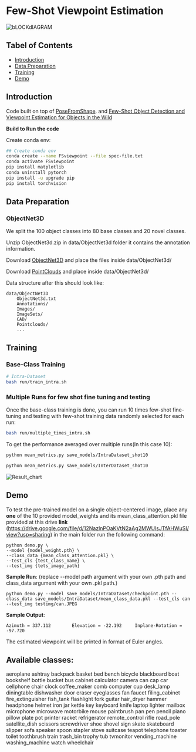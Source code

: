 # Few-Shot Viewpoint Estimation

![bLOCKdIAGRAM](https://user-images.githubusercontent.com/94464164/162575914-7f65b96c-a479-4194-b6ae-24eecf96bb39.jpg)



## Tabel of Contents
* [Introduction](https://github.com/YoungXIAO13/FewShotViewpoint#installation)
* [Data Preparation](https://github.com/YoungXIAO13/FewShotViewpoint#data-preparation)
* [Training](https://github.com/YoungXIAO13/FewShotViewpoint#getting-started)
* [Demo](https://github.com/YoungXIAO13/FewShotViewpoint#demo)


## Introduction

Code built on top of [PoseFromShape](https://github.com/YoungXIAO13/PoseFromShape).
and [Few-Shot Object Detection and Viewpoint Estimation for Objects in the Wild](http://imagine.enpc.fr/~xiaoy/FSDetView/)

**Build to Run the code**

Create conda env:
```sh
## Create conda env
conda create --name FSviewpoint --file spec-file.txt
conda activate FSviewpoint
pip install matplotlib
conda uninstall pytorch
pip install -u upgrade pip
pip install torchvision
```



## Data Preparation

### ObjectNet3D

We split the 100 object classes into 80 base classes and 20 novel classes.

Unzip ObjectNet3d.zip in data/ObjectNet3d folder it contains the annotation information.

Download [ObjectNet3D](http://ftp.cs.stanford.edu/cs/cvgl/ObjectNet3D/) and place the files inside data/ObjectNet3d/

Download [PointClouds](https://www.dropbox.com/s/0s61m3cvwir0tsc/ObjectNet3DPointclouds.zip?dl=0) and place inside data/ObjectNet3d/

Data structure after this should look like:
```
data/ObjectNet3D
    ObjectNet3d.txt
    Annotations/
    Images/
    ImageSets/
    CAD/
    Pointclouds/
    ...
```


## Training

### Base-Class Training

```bash
# Intra-Dataset
bash run/train_intra.sh
```


### Multiple Runs for few shot fine tuning and testing

Once the base-class training is done, you can run 10 times few-shot fine-tuning and testing with few-shot training data randomly selected for each run:
```bash
bash run/multiple_times_intra.sh
``` 

To get the performance averaged over multiple runs(In this case 10):
```bash
python mean_metrics.py save_models/IntraDataset_shot10

python mean_metrics.py save_models/InterDataset_shot10
``` 
![Result_chart](https://user-images.githubusercontent.com/24851079/162577912-0d4f3f39-6ba9-4400-a4a7-66b8303a2bea.png)


## Demo


To test the pre-trained model on a single object-centered image, place any **one** of the 10 provided model_weights and its mean_class_attention.pkl file provided at this drive **link** (https://drive.google.com/file/d/12NazlnPOaKVtN2aAg2MWUlsJTfAHWuSI/view?usp=sharing) in the main folder  run the following command: 
```
python demo.py \
--model {model_weight.pth} \
--class_data {mean_class_attention.pkl} \
--test_cls {test_class_name} \
--test_img {tets_image_path}
```

**Sample Run**: (replace --model path argument with your own .pth path and class_data argument with your own .pkl path.)
```
python demo.py --model save_models/IntraDataset/checkpoint.pth --class_data save_models/IntraDataset/mean_class_data.pkl --test_cls can --test_img testimg/can.JPEG
```
**Sample Output**:
```
Azimuth = 337.112        Elevation = -22.192     Inplane-Rotation = -97.720
```
The estimated viewpoint will be printed in format of Euler angles.


## Available classes:
aeroplane
ashtray
backpack
basket
bed
bench
bicycle
blackboard
boat
bookshelf
bottle
bucket
bus
cabinet
calculator
camera
can
cap
car
cellphone
chair
clock
coffee_maker
comb
computer
cup
desk_lamp
diningtable
dishwasher
door
eraser
eyeglasses
fan
faucet
filing_cabinet
fire_extinguisher
fish_tank
flashlight
fork
guitar
hair_dryer
hammer
headphone
helmet
iron
jar
kettle
key
keyboard
knife
laptop
lighter
mailbox
microphone
microwave
motorbike
mouse
paintbrush
pan
pen
pencil
piano
pillow
plate
pot
printer
racket
refrigerator
remote_control
rifle
road_pole
satellite_dish
scissors
screwdriver
shoe
shovel
sign
skate
skateboard
slipper
sofa
speaker
spoon
stapler
stove
suitcase
teapot
telephone
toaster
toilet
toothbrush
train
trash_bin
trophy
tub
tvmonitor
vending_machine
washing_machine
watch
wheelchair
